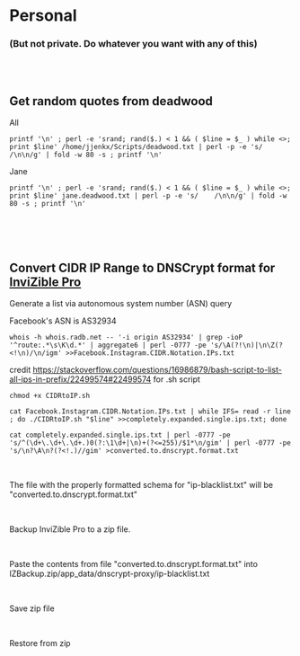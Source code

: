 # Personal
### (But not private. Do whatever you want with any of this)
<br />
<br />


## Get random quotes from deadwood
All
```
printf '\n' ; perl -e 'srand; rand($.) < 1 && ( $line = $_ ) while <>; print $line' /home/jjenkx/Scripts/deadwood.txt | perl -p -e 's/    /\n\n/g' | fold -w 80 -s ; printf '\n'
```
Jane
```
printf '\n' ; perl -e 'srand; rand($.) < 1 && ( $line = $_ ) while <>; print $line' jane.deadwood.txt | perl -p -e 's/    /\n\n/g' | fold -w 80 -s ; printf '\n'
```
<br />
<br />
<br />

## Convert CIDR IP Range to DNSCrypt format for [InviZible Pro](https://github.com/Gedsh/InviZible/)

Generate a list via autonomous system number (ASN) query

Facebook's ASN is AS32934

```
whois -h whois.radb.net -- '-i origin AS32934' | grep -ioP '^route:.*\s\K\d.*' | aggregate6 | perl -0777 -pe 's/\A(?!\n)|\n\Z(?<!\n)/\n/igm' >>Facebook.Instagram.CIDR.Notation.IPs.txt
```

credit https://stackoverflow.com/questions/16986879/bash-script-to-list-all-ips-in-prefix/22499574#22499574 for .sh script
```
chmod +x CIDRtoIP.sh
```
```
cat Facebook.Instagram.CIDR.Notation.IPs.txt | while IFS= read -r line ; do ./CIDRtoIP.sh "$line" >>completely.expanded.single.ips.txt; done
```
```
cat completely.expanded.single.ips.txt | perl -0777 -pe 's/^(\d+\.\d+\.\d+.)0(?:\1\d+|\n)+(?<=255)/$1*\n/gim' | perl -0777 -pe 's/\n?\A\n?(?<!.)//gim' >converted.to.dnscrypt.format.txt
```
<br />

The file with the properly formatted schema for "ip-blacklist.txt" will be "converted.to.dnscrypt.format.txt"

<br />

Backup InviZible Pro to a zip file.

<br />

Paste the contents from file "converted.to.dnscrypt.format.txt" into IZBackup.zip/app_data/dnscrypt-proxy/ip-blacklist.txt

<br />

Save zip file

<br />

Restore from zip
